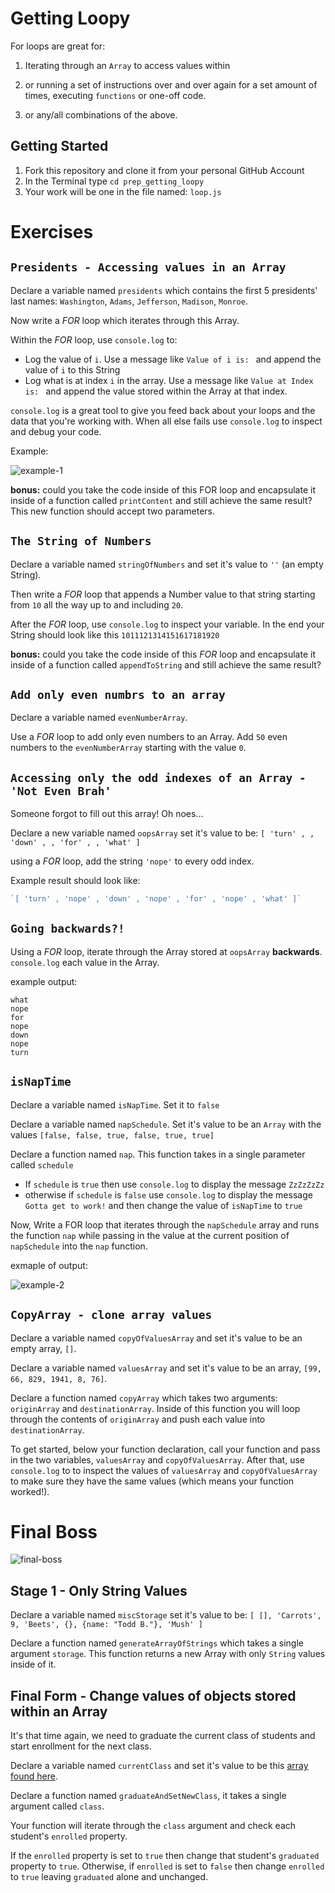 # Getting Loopy
For loops are great for:

1. Iterating through an `Array` to access values within

2. or running a set of instructions over and over again for a set amount of times, executing `functions` or one-off code.

3. or any/all combinations of the above.

## Getting Started
1. Fork this repository and clone it from your personal GitHub Account
2. In the Terminal type ```cd prep_getting_loopy```
5. Your work will be one in the file named: `loop.js`

# Exercises

## `Presidents - Accessing values in an Array`
Declare a variable named `presidents` which contains the first 5 presidents' last names: `Washington`, `Adams`, `Jefferson`, `Madison`, `Monroe`.

Now write a _FOR_ loop which iterates through this Array.

Within the _FOR_ loop, use `console.log` to:

- Log the value of `i`. Use a message like `Value of i is: ` and append the value of `i` to this String
- Log what is at index `i` in the array. Use a message like `Value at Index is: ` and append the value stored within the Array at that index.

`console.log` is a great tool to give you feed back about your loops and the data that you're working with. When all else fails use `console.log` to inspect and debug your code.

Example:

![example-1](https://s3.amazonaws.com/uploads.hipchat.com/54891/1222770/P3RrynvNpFvrlmr/upload.png)

**bonus:** could you take the code inside of this FOR loop and encapsulate it inside of a function called `printContent` and still achieve the same result? This new function should accept two parameters.

## `The String of Numbers`
Declare a variable named `stringOfNumbers` and set it's value to `''` (an empty String).

Then write a _FOR_ loop that appends a Number value to that string starting from `10` all the way up to and including `20`.

After the _FOR_ loop, use `console.log` to inspect your variable. In the end your String should look like this `1011121314151617181920`

**bonus:** could you take the code inside of this _FOR_ loop and encapsulate it inside of a function called `appendToString` and still achieve the same result?

## `Add only even numbrs to an array`
Declare a variable named `evenNumberArray`.

Use a _FOR_ loop to add only even numbers to an Array. Add `50` even numbers to the `evenNumberArray` starting with the value `0`.

## `Accessing only the odd indexes of an Array - 'Not Even Brah'`
Someone forgot to fill out this array! Oh noes...

Declare a new variable named `oopsArray` set it's value to be: `[ 'turn' , , 'down' , , 'for' , , 'what' ]`

using a _FOR_ loop, add the string `'nope'` to every odd index.

Example result should look like:

```javascript
`[ 'turn' , 'nope' , 'down' , 'nope' , 'for' , 'nope' , 'what' ]`
```

## `Going backwards?!`
Using a _FOR_ loop, iterate through the Array stored at `oopsArray` **backwards**. `console.log` each value in the Array.

example output:
```
what
nope
for
nope
down
nope
turn
```

## `isNapTime`
Declare a variable named `isNapTime`. Set it to `false`

Declare a variable named `napSchedule`. Set it's value to be an `Array` with the values `[false, false, true, false, true, true]`

Declare a function named `nap`. This function takes in a single parameter called `schedule`

- If `schedule` is `true` then use `console.log` to display the message `ZzZzZzZz`
- otherwise if `schedule` is `false` use `console.log` to display the message `Gotta get to work!` and then change the value of `isNapTime` to `true`

Now, Write a FOR loop that iterates through the `napSchedule` array and runs the function `nap` while passing in the value at the current position of `napSchedule` into the `nap` function.

exmaple of output:

![example-2](https://s3.amazonaws.com/uploads.hipchat.com/54891/1222770/mpHiHwoQcuGYFkN/upload.png)

## `CopyArray - clone array values`
Declare a variable named `copyOfValuesArray` and set it's value to be an empty array, `[]`.

Declare a variable named `valuesArray` and set it's value to be an array, `[99, 66, 829, 1941, 8, 76]`.

Declare a function named `copyArray` which takes two arguments: `originArray` and `destinationArray`. Inside of this function you will loop through the contents of `originArray` and push each value into `destinationArray`.

To get started, below your function declaration, call your function and pass in the two variables, `valuesArray` and `copyOfValuesArray`. After that, use `console.log` to to inspect the values of `valuesArray` and `copyOfValuesArray` to make sure they have the same values (which means your function worked!).

# Final Boss

![final-boss](https://s3.amazonaws.com/uploads.hipchat.com/54891/2015941/zamX8AqbgYw0QJ8/giphy.gif)

## Stage 1 - Only String Values
Declare a variable named `miscStorage` set it's value to be: `[ [], 'Carrots', 9, 'Beets', {}, {name: "Todd B."}, 'Mush' ]`

Declare a function named `generateArrayOfStrings` which takes a single argument `storage`. This function returns a new Array with only `String` values inside of it.

## Final Form - Change values of objects stored within an Array
It's that time again, we need to graduate the current class of students and start enrollment for the next class.

Declare a variable named `currentClass` and set it's value to be this [array found here](https://gist.github.com/sgnl/e40879b2249e06ca7811).

Declare a function named `graduateAndSetNewClass`, it takes a single argument called `class`.

Your function will iterate through the `class` argument and check each student's `enrolled` property.

If the `enrolled` property is set to `true` then change that student's `graduated` property to `true`. Otherwise, if `enrolled` is set to `false` then change `enrolled` to `true` leaving `graduated` alone and unchanged.
